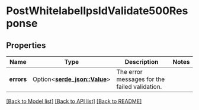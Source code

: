 # PostWhitelabelIpsIdValidate500Response

## Properties

Name | Type | Description | Notes
------------ | ------------- | ------------- | -------------
**errors** | Option<[**serde_json::Value**](.md)> | The error messages for the failed validation. | 

[[Back to Model list]](../README.md#documentation-for-models) [[Back to API list]](../README.md#documentation-for-api-endpoints) [[Back to README]](../README.md)


